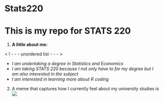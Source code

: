 # **Stats220**

# **This is my repo for STATS 220** 

1. **A little about me:**

< ! - - - unordered list - - - >

* *I am undertaking a degree in Statistics and Economics* 
* *I am taking STATS 220 because I not only have to for my degree but I am also interested in the subject*
* *I am interested in learning more about R coding*

2. A meme that captures how I currently feel about my university studies is ![](https://c.tenor.com/8druEACXtX8AAAAd/tenor.gif)
